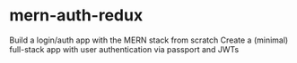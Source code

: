 # mern-auth-redux
Build a login/auth app with the MERN stack from scratch Create a (minimal) full-stack app with user authentication via passport and JWTs
